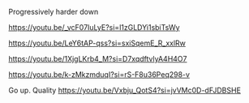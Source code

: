 Progressively harder down

https://youtu.be/_vcF07IuLyE?si=l1zGLDYi1sbiTsWy

https://youtu.be/LeY6tAP-qss?si=sxiSqemE_R_xxlRw

https://youtu.be/1XjgLKrb4_M?si=D7xqdftvlyA4H4O7

https://youtu.be/k-zMkzmduqI?si=rS-F8u36Peq298-v

Go up. Quality
https://youtu.be/Vxbju_QotS4?si=jvVMc0D-dFJDBSHE
